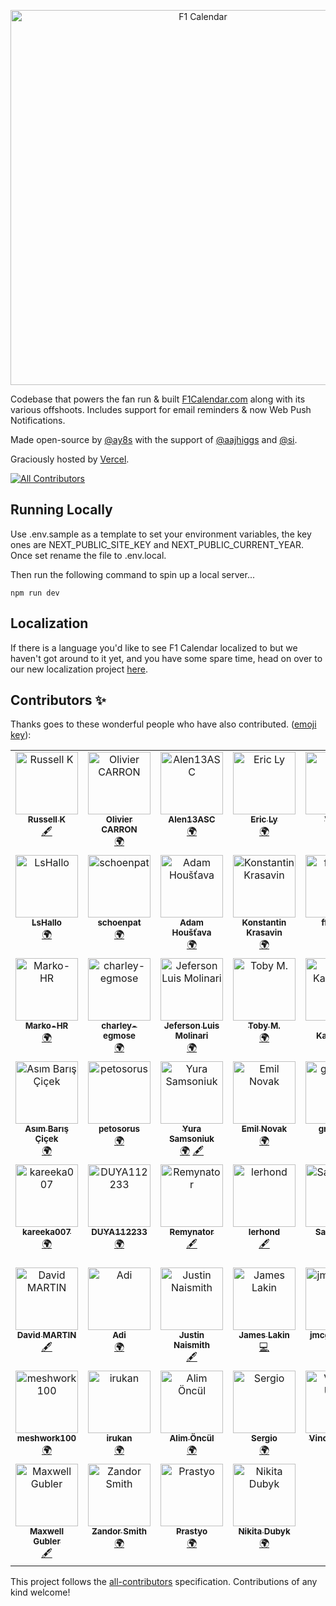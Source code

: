 <p align="center">
    <a href="https://f1calendar.com"><img src="https://f1calendar.com/share.png" width="600" alt="F1 Calendar" /></a>
</p>

Codebase that powers the fan run & built [F1Calendar.com](https://f1calendar.com) along with its various offshoots. Includes support for email reminders & now Web Push Notifications.

Made open-source by [@ay8s](https://twitter.com/ay8s) with the support of [@aajhiggs](https://twitter.com/aajhiggs) and [@si](https://twitter.com/si).

Graciously hosted by [Vercel](https://vercel.com/?utm_source=sportstimes).

<!-- ALL-CONTRIBUTORS-BADGE:START - Do not remove or modify this section -->
[![All Contributors](https://img.shields.io/badge/all_contributors-53-orange.svg?style=flat-square)](#contributors-)
<!-- ALL-CONTRIBUTORS-BADGE:END -->


## Running Locally

Use .env.sample as a template to set your environment variables, the key ones are NEXT_PUBLIC_SITE_KEY and NEXT_PUBLIC_CURRENT_YEAR. Once set rename the file to .env.local.

Then run the following command to spin up a local server...

```
npm run dev
```

## Localization

If there is a language you'd like to see F1 Calendar localized to but we haven't got around to it yet, and you have some spare time, head on over to our new localization project [here](https://poeditor.com/join/project?hash=JrDs3Vfc92).

## Contributors ✨

Thanks goes to these wonderful people who have also contributed. ([emoji key](https://allcontributors.org/docs/en/emoji-key)):

<!-- ALL-CONTRIBUTORS-LIST:START - Do not remove or modify this section -->
<!-- prettier-ignore-start -->
<!-- markdownlint-disable -->
<table>
  <tbody>
    <tr>
      <td align="center" valign="top" width="14.28%"><a href="https://github.com/Russ-K"><img src="https://avatars3.githubusercontent.com/u/4568306?v=4?s=100" width="100px;" alt="Russell K"/><br /><sub><b>Russell K</b></sub></a><br /><a href="#content-Russ-K" title="Content">🖋</a></td>
      <td align="center" valign="top" width="14.28%"><a href="https://github.com/carronol"><img src="https://avatars3.githubusercontent.com/u/36953864?v=4?s=100" width="100px;" alt="Olivier CARRON"/><br /><sub><b>Olivier CARRON</b></sub></a><br /><a href="#translation-carronol" title="Translation">🌍</a></td>
      <td align="center" valign="top" width="14.28%"><a href="https://github.com/Alen13ASC"><img src="https://avatars3.githubusercontent.com/u/66845425?v=4?s=100" width="100px;" alt="Alen13ASC"/><br /><sub><b>Alen13ASC</b></sub></a><br /><a href="#translation-Alen13ASC" title="Translation">🌍</a></td>
      <td align="center" valign="top" width="14.28%"><a href="https://www.agence-fractale.fr"><img src="https://avatars2.githubusercontent.com/u/11258498?v=4?s=100" width="100px;" alt="Eric Ly"/><br /><sub><b>Eric Ly</b></sub></a><br /><a href="#translation-DeadEye0112" title="Translation">🌍</a></td>
      <td align="center" valign="top" width="14.28%"><a href="http://www.viktorkall.fi"><img src="https://avatars1.githubusercontent.com/u/5497520?v=4?s=100" width="100px;" alt="Viktor"/><br /><sub><b>Viktor</b></sub></a><br /><a href="#translation-vkall" title="Translation">🌍</a></td>
      <td align="center" valign="top" width="14.28%"><a href="https://github.com/matguabec"><img src="https://avatars2.githubusercontent.com/u/66858597?v=4?s=100" width="100px;" alt="matguabec"/><br /><sub><b>matguabec</b></sub></a><br /><a href="#translation-matguabec" title="Translation">🌍</a></td>
      <td align="center" valign="top" width="14.28%"><a href="https://github.com/slopezm"><img src="https://avatars1.githubusercontent.com/u/1976604?v=4?s=100" width="100px;" alt="Sergio Lopez M."/><br /><sub><b>Sergio Lopez M.</b></sub></a><br /><a href="#translation-slopezm" title="Translation">🌍</a></td>
    </tr>
    <tr>
      <td align="center" valign="top" width="14.28%"><a href="https://lshallo.eu"><img src="https://avatars0.githubusercontent.com/u/22171518?v=4?s=100" width="100px;" alt="LsHallo"/><br /><sub><b>LsHallo</b></sub></a><br /><a href="#translation-LsHallo" title="Translation">🌍</a></td>
      <td align="center" valign="top" width="14.28%"><a href="https://github.com/schoenpat"><img src="https://avatars2.githubusercontent.com/u/49246677?v=4?s=100" width="100px;" alt="schoenpat"/><br /><sub><b>schoenpat</b></sub></a><br /><a href="#translation-schoenpat" title="Translation">🌍</a></td>
      <td align="center" valign="top" width="14.28%"><a href="https://github.com/adamhoustava"><img src="https://avatars0.githubusercontent.com/u/32132975?v=4?s=100" width="100px;" alt="Adam Houšťava"/><br /><sub><b>Adam Houšťava</b></sub></a><br /><a href="#translation-adamhoustava" title="Translation">🌍</a></td>
      <td align="center" valign="top" width="14.28%"><a href="https://github.com/HarDX"><img src="https://avatars1.githubusercontent.com/u/5231223?v=4?s=100" width="100px;" alt="Konstantin Krasavin"/><br /><sub><b>Konstantin Krasavin</b></sub></a><br /><a href="#translation-HarDX" title="Translation">🌍</a></td>
      <td align="center" valign="top" width="14.28%"><a href="https://github.com/ffaamm"><img src="https://avatars2.githubusercontent.com/u/1625759?v=4?s=100" width="100px;" alt="ffaamm"/><br /><sub><b>ffaamm</b></sub></a><br /><a href="#translation-ffaamm" title="Translation">🌍</a></td>
      <td align="center" valign="top" width="14.28%"><a href="https://github.com/stijndp"><img src="https://avatars3.githubusercontent.com/u/29801608?v=4?s=100" width="100px;" alt="stijndp"/><br /><sub><b>stijndp</b></sub></a><br /><a href="#translation-stijndp" title="Translation">🌍</a></td>
      <td align="center" valign="top" width="14.28%"><a href="https://1yzz.github.io/"><img src="https://avatars3.githubusercontent.com/u/10379219?v=4?s=100" width="100px;" alt="1yzz"/><br /><sub><b>1yzz</b></sub></a><br /><a href="#translation-1yzz" title="Translation">🌍</a></td>
    </tr>
    <tr>
      <td align="center" valign="top" width="14.28%"><a href="https://github.com/Marko-HR"><img src="https://avatars3.githubusercontent.com/u/7421544?v=4?s=100" width="100px;" alt="Marko-HR"/><br /><sub><b>Marko-HR</b></sub></a><br /><a href="#translation-Marko-HR" title="Translation">🌍</a></td>
      <td align="center" valign="top" width="14.28%"><a href="https://github.com/charley-egmose"><img src="https://avatars1.githubusercontent.com/u/28342845?v=4?s=100" width="100px;" alt="charley-egmose"/><br /><sub><b>charley-egmose</b></sub></a><br /><a href="#translation-charley-egmose" title="Translation">🌍</a></td>
      <td align="center" valign="top" width="14.28%"><a href="https://github.com/JefersonMolinari"><img src="https://avatars3.githubusercontent.com/u/28161243?v=4?s=100" width="100px;" alt="Jeferson Luis Molinari"/><br /><sub><b>Jeferson Luis Molinari</b></sub></a><br /><a href="#translation-JefersonMolinari" title="Translation">🌍</a></td>
      <td align="center" valign="top" width="14.28%"><a href="https://tobymelin.com/"><img src="https://avatars2.githubusercontent.com/u/12884408?v=4?s=100" width="100px;" alt="Toby M."/><br /><sub><b>Toby M.</b></sub></a><br /><a href="#translation-tobymelin" title="Translation">🌍</a></td>
      <td align="center" valign="top" width="14.28%"><a href="https://github.com/mkauha"><img src="https://avatars1.githubusercontent.com/u/47188352?v=4?s=100" width="100px;" alt="Miko Kauhanen"/><br /><sub><b>Miko Kauhanen</b></sub></a><br /><a href="#translation-mkauha" title="Translation">🌍</a></td>
      <td align="center" valign="top" width="14.28%"><a href="https://github.com/raider87"><img src="https://avatars1.githubusercontent.com/u/25852486?v=4?s=100" width="100px;" alt="raider87"/><br /><sub><b>raider87</b></sub></a><br /><a href="#translation-raider87" title="Translation">🌍</a></td>
      <td align="center" valign="top" width="14.28%"><a href="https://github.com/lumbytyci"><img src="https://avatars1.githubusercontent.com/u/17204788?v=4?s=100" width="100px;" alt="Lumi Bytyçi"/><br /><sub><b>Lumi Bytyçi</b></sub></a><br /><a href="#translation-lumbytyci" title="Translation">🌍</a></td>
    </tr>
    <tr>
      <td align="center" valign="top" width="14.28%"><a href="https://github.com/asimovitsch"><img src="https://avatars3.githubusercontent.com/u/51007339?v=4?s=100" width="100px;" alt="Asım Barış Çiçek"/><br /><sub><b>Asım Barış Çiçek</b></sub></a><br /><a href="#translation-asimovitsch" title="Translation">🌍</a></td>
      <td align="center" valign="top" width="14.28%"><a href="https://twitter.com/petosorus"><img src="https://avatars0.githubusercontent.com/u/4728156?v=4?s=100" width="100px;" alt="petosorus"/><br /><sub><b>petosorus</b></sub></a><br /><a href="#translation-petosorus" title="Translation">🌍</a></td>
      <td align="center" valign="top" width="14.28%"><a href="https://github.com/sigito"><img src="https://avatars1.githubusercontent.com/u/1129082?v=4?s=100" width="100px;" alt="Yura Samsoniuk"/><br /><sub><b>Yura Samsoniuk</b></sub></a><br /><a href="#translation-sigito" title="Translation">🌍</a> <a href="#content-sigito" title="Content">🖋</a></td>
      <td align="center" valign="top" width="14.28%"><a href="https://github.com/FileGo"><img src="https://avatars3.githubusercontent.com/u/8854002?v=4?s=100" width="100px;" alt="Emil Novak"/><br /><sub><b>Emil Novak</b></sub></a><br /><a href="#translation-FileGo" title="Translation">🌍</a></td>
      <td align="center" valign="top" width="14.28%"><a href="https://github.com/gro-kmp"><img src="https://avatars1.githubusercontent.com/u/59517998?v=4?s=100" width="100px;" alt="gro-kmp"/><br /><sub><b>gro-kmp</b></sub></a><br /><a href="#translation-gro-kmp" title="Translation">🌍</a></td>
      <td align="center" valign="top" width="14.28%"><a href="https://github.com/Bman425"><img src="https://avatars1.githubusercontent.com/u/7978888?v=4?s=100" width="100px;" alt="Bman425"/><br /><sub><b>Bman425</b></sub></a><br /><a href="#content-Bman425" title="Content">🖋</a></td>
      <td align="center" valign="top" width="14.28%"><a href="https://github.com/Norskov"><img src="https://avatars.githubusercontent.com/u/6616991?v=4?s=100" width="100px;" alt="Michael Nørskov"/><br /><sub><b>Michael Nørskov</b></sub></a><br /><a href="https://github.com/sportstimes/f1/issues?q=author%3ANorskov" title="Bug reports">🐛</a></td>
    </tr>
    <tr>
      <td align="center" valign="top" width="14.28%"><a href="https://github.com/kareeka007"><img src="https://avatars.githubusercontent.com/u/80452135?v=4?s=100" width="100px;" alt="kareeka007"/><br /><sub><b>kareeka007</b></sub></a><br /><a href="#translation-kareeka007" title="Translation">🌍</a></td>
      <td align="center" valign="top" width="14.28%"><a href="https://github.com/DUYA112233"><img src="https://avatars.githubusercontent.com/u/33391055?v=4?s=100" width="100px;" alt="DUYA112233"/><br /><sub><b>DUYA112233</b></sub></a><br /><a href="#translation-DUYA112233" title="Translation">🌍</a></td>
      <td align="center" valign="top" width="14.28%"><a href="https://github.com/Remynator"><img src="https://avatars.githubusercontent.com/u/80911158?v=4?s=100" width="100px;" alt="Remynator"/><br /><sub><b>Remynator</b></sub></a><br /><a href="#content-Remynator" title="Content">🖋</a></td>
      <td align="center" valign="top" width="14.28%"><a href="https://github.com/lerhond"><img src="https://avatars.githubusercontent.com/u/11545731?v=4?s=100" width="100px;" alt="lerhond"/><br /><sub><b>lerhond</b></sub></a><br /><a href="#content-lerhond" title="Content">🖋</a></td>
      <td align="center" valign="top" width="14.28%"><a href="https://www.ck12info.org/about/team/"><img src="https://avatars.githubusercontent.com/u/58284608?v=4?s=100" width="100px;" alt="Sarah Nair"/><br /><sub><b>Sarah Nair</b></sub></a><br /><a href="#translation-sarathcodes" title="Translation">🌍</a></td>
      <td align="center" valign="top" width="14.28%"><a href="https://github.com/mdawidowski"><img src="https://avatars.githubusercontent.com/u/9027933?v=4?s=100" width="100px;" alt="Marcin Dawidowski"/><br /><sub><b>Marcin Dawidowski</b></sub></a><br /><a href="#translation-mdawidowski" title="Translation">🌍</a></td>
      <td align="center" valign="top" width="14.28%"><a href="https://github.com/Mauricevb"><img src="https://avatars.githubusercontent.com/u/2742292?v=4?s=100" width="100px;" alt="Maurice"/><br /><sub><b>Maurice</b></sub></a><br /><a href="#translation-Mauricevb" title="Translation">🌍</a></td>
    </tr>
    <tr>
      <td align="center" valign="top" width="14.28%"><a href="https://github.com/dmartinjs"><img src="https://avatars.githubusercontent.com/u/53537199?v=4?s=100" width="100px;" alt="David MARTIN"/><br /><sub><b>David MARTIN</b></sub></a><br /><a href="#content-dmartinjs" title="Content">🖋</a></td>
      <td align="center" valign="top" width="14.28%"><a href="https://www.linkedin.com/in/a3drian/"><img src="https://avatars.githubusercontent.com/u/38135936?v=4?s=100" width="100px;" alt="Adi"/><br /><sub><b>Adi</b></sub></a><br /><a href="#translation-a3drian" title="Translation">🌍</a></td>
      <td align="center" valign="top" width="14.28%"><a href="http://www.nais.dev"><img src="https://avatars.githubusercontent.com/u/60305417?v=4?s=100" width="100px;" alt="Justin Naismith"/><br /><sub><b>Justin Naismith</b></sub></a><br /><a href="#content-justinnais" title="Content">🖋</a></td>
      <td align="center" valign="top" width="14.28%"><a href="https://jameslakin.co.uk"><img src="https://avatars.githubusercontent.com/u/7294642?v=4?s=100" width="100px;" alt="James Lakin"/><br /><sub><b>James Lakin</b></sub></a><br /><a href="https://github.com/sportstimes/f1/commits?author=jamesorlakin" title="Code">💻</a></td>
      <td align="center" valign="top" width="14.28%"><a href="https://github.com/jmcgreevy42"><img src="https://avatars.githubusercontent.com/u/12002363?v=4?s=100" width="100px;" alt="jmcgreevy42"/><br /><sub><b>jmcgreevy42</b></sub></a><br /><a href="https://github.com/sportstimes/f1/issues?q=author%3Ajmcgreevy42" title="Bug reports">🐛</a></td>
      <td align="center" valign="top" width="14.28%"><a href="https://github.com/pjarayuzu"><img src="https://avatars.githubusercontent.com/u/83130601?v=4?s=100" width="100px;" alt="Pjara Yuzu"/><br /><sub><b>Pjara Yuzu</b></sub></a><br /><a href="#translation-pjarayuzu" title="Translation">🌍</a></td>
      <td align="center" valign="top" width="14.28%"><a href="https://github.com/niklashjh"><img src="https://avatars.githubusercontent.com/u/66720563?v=4?s=100" width="100px;" alt="Niklas"/><br /><sub><b>Niklas</b></sub></a><br /><a href="#content-niklashjh" title="Content">🖋</a></td>
    </tr>
    <tr>
      <td align="center" valign="top" width="14.28%"><a href="https://github.com/meshwork100"><img src="https://avatars.githubusercontent.com/u/94045768?v=4?s=100" width="100px;" alt="meshwork100"/><br /><sub><b>meshwork100</b></sub></a><br /><a href="#translation-meshwork100" title="Translation">🌍</a></td>
      <td align="center" valign="top" width="14.28%"><a href="https://github.com/siroirukan"><img src="https://avatars.githubusercontent.com/u/77875799?v=4?s=100" width="100px;" alt="irukan"/><br /><sub><b>irukan</b></sub></a><br /><a href="#translation-siroirukan" title="Translation">🌍</a></td>
      <td align="center" valign="top" width="14.28%"><a href="https://alimoncul.github.io/"><img src="https://avatars.githubusercontent.com/u/15328038?v=4?s=100" width="100px;" alt="Alim Öncül"/><br /><sub><b>Alim Öncül</b></sub></a><br /><a href="#translation-alimoncul" title="Translation">🌍</a></td>
      <td align="center" valign="top" width="14.28%"><a href="https://github.com/sergioalmela"><img src="https://avatars.githubusercontent.com/u/9079106?v=4?s=100" width="100px;" alt="Sergio"/><br /><sub><b>Sergio</b></sub></a><br /><a href="#translation-sergioalmela" title="Translation">🌍</a></td>
      <td align="center" valign="top" width="14.28%"><a href="https://github.com/vincent-uden"><img src="https://avatars.githubusercontent.com/u/28573826?v=4?s=100" width="100px;" alt="Vincent Uden"/><br /><sub><b>Vincent Uden</b></sub></a><br /><a href="#content-vincent-uden" title="Content">🖋</a></td>
      <td align="center" valign="top" width="14.28%"><a href="https://github.com/mzso"><img src="https://avatars.githubusercontent.com/u/4479090?v=4?s=100" width="100px;" alt="mzso"/><br /><sub><b>mzso</b></sub></a><br /><a href="#translation-mzso" title="Translation">🌍</a></td>
      <td align="center" valign="top" width="14.28%"><a href="https://github.com/NomadNaomie"><img src="https://avatars.githubusercontent.com/u/89711830?v=4?s=100" width="100px;" alt="Nao"/><br /><sub><b>Nao</b></sub></a><br /><a href="#content-NomadNaomie" title="Content">🖋</a></td>
    </tr>
    <tr>
      <td align="center" valign="top" width="14.28%"><a href="https://www.linkedin.com/in/maxgubler"><img src="https://avatars.githubusercontent.com/u/14025364?v=4?s=100" width="100px;" alt="Maxwell Gubler"/><br /><sub><b>Maxwell Gubler</b></sub></a><br /><a href="#content-maxgubler" title="Content">🖋</a></td>
      <td align="center" valign="top" width="14.28%"><a href="https://zandorsmith.com"><img src="https://avatars.githubusercontent.com/u/6069593?v=4?s=100" width="100px;" alt="Zandor Smith"/><br /><sub><b>Zandor Smith</b></sub></a><br /><a href="#translation-Zandor300" title="Translation">🌍</a></td>
      <td align="center" valign="top" width="14.28%"><a href="https://github.com/jiprastyo"><img src="https://avatars.githubusercontent.com/u/65061729?v=4?s=100" width="100px;" alt="Prastyo"/><br /><sub><b>Prastyo</b></sub></a><br /><a href="#translation-jiprastyo" title="Translation">🌍</a></td>
      <td align="center" valign="top" width="14.28%"><a href="https://github.com/nikitadubyk"><img src="https://avatars.githubusercontent.com/u/73419198?v=4?s=100" width="100px;" alt="Nikita Dubyk"/><br /><sub><b>Nikita Dubyk</b></sub></a><br /><a href="#translation-nikitadubyk" title="Translation">🌍</a></td>
    </tr>
  </tbody>
</table>

<!-- markdownlint-restore -->
<!-- prettier-ignore-end -->

<!-- ALL-CONTRIBUTORS-LIST:END -->

This project follows the [all-contributors](https://github.com/all-contributors/all-contributors) specification. Contributions of any kind welcome!
